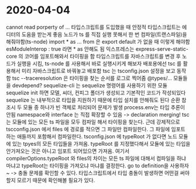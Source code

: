 # 2020-04-04

cannot read porperty of ...
타입스크립트를 도입했을 때 안정적
타입스크립트는 에디터의 도움을 받는게 좋음
노드가 ts 를 직접 실행 못해서 한 번 컴파일(트랜스파일)을 해줘야함(ts-node)
import \* as ... from 은 export default 가 없을 때 이렇게 해야함
esModuleInterop : true 라면 \* as 안해도 됨
익스프레스는 express-serve-static-core 의 코어를 임포트해와서 타이핑을 함
타입스크립트를 자바스크립트를 변경 후 노드가 실행을 시킴, ts-node 를 사용해서 바로 실행시키게 해보자
배포용에선 tsc 를 활용해서 미리 자바스크립트로 바꿔놓고 배포함
tsc 는 tsconfig.json 설정을 보고 동작함
tsc --traceresolution 은 타이핑을 찾는 순서를 로그로 찍어줌
@types/... 모듈들을 devdepend?
sequelize-cli 는 sequelize 명령어를 사용하기 위한 모듈
sequelize init 하면 모델, 씨더, 컨피그 폴더가 생성되고 기본적인 코드가 작성되있다
sequelize 는 내부적으로 타입을 지원하기 때문에 타입 설치를 안해줘도 된다
순환 참조시 두 모듈 중 하나가 빈 객체로 처리되어 문제가 발생
process.env는 타입 추론이 안됨
namespace와 interface 는 직접 확장할 수 있음 -> declaration merging!
tsc 는 모듈에 있는 모든 ts 파일을 모두 컴파일 해서 타이핑을 찾는다. 근데 강제적으로 tscconfig.json 에서 files 에 경로를 적으면 그 파일만 컴파일한다. 그 파일에 임포트 하는 애들까지 포함해서 컴파일한다.
tsconfig.json 에 typeRoot 가 없다면 노드 모듈에 있는 tpyes의 모든 타입들을 가져옴. typeRoot 를 지정했다해서 모듈에 있는 타입을 안가져오는 것은 아니고 임포트 되어있으면 가져옴. 여기서 compilerOptions.typeRoot 와 files의 차이는 모든 ts 파일에 대해서 컴파일을 하냐 마냐고 typeRoot는 타이핑을 가져오냐 마냐를 결정한다.
go to definition을 사용하자~ -> 충돌 문제를 확인할 수 있다. 타입스크립트에서 타입 충돌이 발생하면 어떤걸 써야할지 모르기 때문에 확인해볼 필요가 있다.
